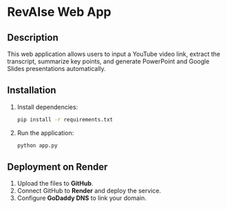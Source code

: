 # RevAIse Web App

## Description
This web application allows users to input a YouTube video link, extract the transcript, summarize key points, and generate PowerPoint and Google Slides presentations automatically.

## Installation
1. Install dependencies:
   ```bash
   pip install -r requirements.txt
   ```

2. Run the application:
   ```bash
   python app.py
   ```

## Deployment on Render
1. Upload the files to **GitHub**.
2. Connect GitHub to **Render** and deploy the service.
3. Configure **GoDaddy DNS** to link your domain.
   